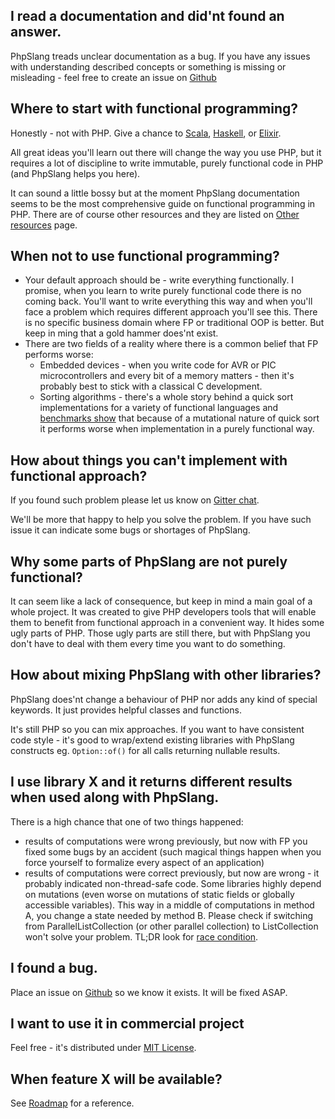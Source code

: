 ## I read a documentation and did'nt found an answer.
PhpSlang treads unclear documentation as a bug.
If you have any issues with understanding described concepts or something is missing or misleading - feel free
to create an issue on [Github](https://github.com/php-slang/php-slang/issues)

## Where to start with functional programming?
Honestly - not with PHP. Give a chance to [Scala](https://www.scala-lang.org/), [Haskell](https://haskell-lang.org/),
or [Elixir](http://elixir-lang.org/).

All great ideas you'll learn out there will change the way you use PHP, but it requires a lot of discipline
to write immutable, purely functional code in PHP (and PhpSlang helps you here).

It can sound a little bossy but at the moment PhpSlang documentation seems to be the most comprehensive guide
on functional programming in PHP. There are of course other resources and they are listed on
[Other resources](../-00_General/02_Other_Resources.md) page.

## When not to use functional programming?
- Your default approach should be - write everything functionally.
I promise, when you learn to write purely functional code there is no coming back.
You'll want to write everything this way and when you'll face a problem which
requires different approach you'll see this.
There is no specific business domain where FP or traditional OOP is better. But keep
in ming that a gold hammer does'nt exist.
- There are two fields of a reality where there is a common belief that FP performs worse:
  - Embedded devices - when you write code for AVR or PIC microcontrollers and every bit of a
   memory matters - then it's probably best to stick with a classical C development.
  - Sorting algorithms - there's a whole story behind a quick sort implementations for
   a variety of functional languages and
   [benchmarks show](http://www.lambdadays.org/static/upload/media/14254629275479beameraghfuneval2.pdf)
   that because of a mutational nature of quick sort it performs worse when implementation in a purely functional way.

## How about things you can't implement with functional approach?
If you found such problem please let us know on [Gitter chat](https://gitter.im/php-slang/Lobby).

We'll be more that happy to help you solve the problem.
If you have such issue it can indicate some bugs or shortages of PhpSlang.

## Why some parts of PhpSlang are not purely functional?
It can seem like a lack of consequence, but keep in mind a main goal of a whole project.
It was created to give PHP developers tools that will
enable them to benefit from functional approach in a convenient way.
It hides some ugly parts of PHP. Those ugly parts are still there,
but with PhpSlang you don't have to deal with them every time you want to do something.

## How about mixing PhpSlang with other libraries?
PhpSlang does'nt change a behaviour of PHP nor adds any kind of special keywords.
It just provides helpful classes and functions.

It's still PHP so you can mix approaches.
If you want to have consistent code style - it's good to wrap/extend existing libraries with PhpSlang constructs
eg. `Option::of()` for all calls returning nullable results. 

## I use library X and it returns different results when used along with PhpSlang.
There is a high chance that one of two things happened:
- results of computations were wrong previously, but now with FP you fixed some bugs by an accident
(such magical things happen when you force yourself to formalize every aspect of an application)
- results of computations were correct previously, but now are wrong - it probably indicated non-thread-safe code.
Some libraries highly depend on mutations (even worse on mutations of static fields or globally accessible variables).
This way in a middle of computations in method A, you change a state needed by method B.
Please check if switching from ParallelListCollection (or other parallel collection) to ListCollection
won't solve your problem. TL;DR look for [race condition](https://en.wikipedia.org/wiki/Race_condition).

## I found a bug.
Place an issue on [Github](https://github.com/php-slang/php-slang/issues) so we know it exists.
It will be fixed ASAP.

## I want to use it in commercial project
Feel free - it's distributed under [MIT License](../-00_General/-00_License.md).

## When feature X will be available?
See [Roadmap](../-00_General/-01_Roadmap.md) for a reference.